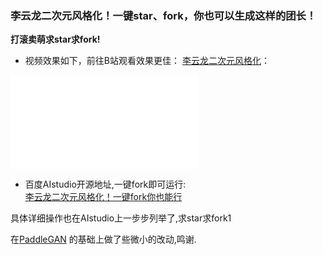 




### 李云龙二次元风格化！一键star、fork，你也可以生成这样的团长！
**打滚卖萌求star求fork!**
- 视频效果如下，前往B站观看效果更佳：  [李云龙二次元风格化](https://www.bilibili.com/video/BV1B54y187tY)：
<iframe src="//player.bilibili.com/player.html?aid=844747233&bvid=BV1B54y187tY&cid=311414868&page=1" scrolling="no" border="0" frameborder="no" framespacing="0" allowfullscreen="true"> </iframe>

- 百度AIstudio开源地址,一键fork即可运行:  
[李云龙二次元风格化！一键fork你也能行](https://aistudio.baidu.com/aistudio/projectdetail/1671397)  

具体详细操作也在AIstudio上一步步列举了,求star求fork1


在[PaddleGAN](https://github.com/PaddlePaddle/PaddleGAN/blob/develop/README_cn.md) 的基础上做了些微小的改动,鸣谢.

